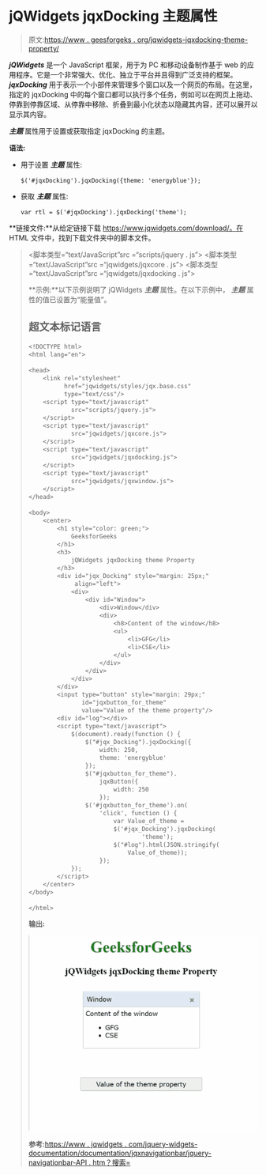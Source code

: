 # jQWidgets jqxDocking 主题属性

> 原文:[https://www . geesforgeks . org/jqwidgets-jqxdocking-theme-property/](https://www.geeksforgeeks.org/jqwidgets-jqxdocking-theme-property/)

***jQWidgets*** 是一个 JavaScript 框架，用于为 PC 和移动设备制作基于 web 的应用程序。它是一个非常强大、优化、独立于平台并且得到广泛支持的框架。 ***jqxDocking*** 用于表示一个小部件来管理多个窗口以及一个网页的布局。在这里，指定的 jqxDocking 中的每个窗口都可以执行多个任务，例如可以在网页上拖动、停靠到停靠区域、从停靠中移除、折叠到最小化状态以隐藏其内容，还可以展开以显示其内容。

***主题*** 属性用于设置或获取指定 jqxDocking 的主题。

**语法:**

*   用于设置 ***主题*** 属性:

    ```
    $('#jqxDocking').jqxDocking({theme: 'energyblue'});  
    ```

*   获取 ***主题*** 属性:

    ```
    var rtl = $('#jqxDocking').jqxDocking('theme');
    ```

**链接文件:**从给定链接下载 https://www.jqwidgets.com/download/。在 HTML 文件中，找到下载文件夹中的脚本文件。

> <link rel="”stylesheet”" href="”jqwidgets/styles/jqx.base.css”" type="”text/css”">
> <脚本类型=“text/JavaScript”src =“scripts/jquery . js”></脚本>
> <脚本类型=“text/JavaScript”src =“jqwidgets/jqxcore . js”></脚本>
> <脚本类型=“text/JavaScript”src =“jqwidgets/jqxdocking . js”></脚本

**示例:**以下示例说明了 jQWidgets ***主题*** 属性。在以下示例中， ***主题*** 属性的值已设置为“能量值”。

## 超文本标记语言

```
<!DOCTYPE html>
<html lang="en">

<head>
    <link rel="stylesheet" 
          href="jqwidgets/styles/jqx.base.css"
          type="text/css"/>
    <script type="text/javascript" 
            src="scripts/jquery.js">
    </script>
    <script type="text/javascript" 
            src="jqwidgets/jqxcore.js">
    </script>
    <script type="text/javascript" 
            src="jqwidgets/jqxdocking.js">
    </script>
    <script type="text/javascript" 
            src="jqwidgets/jqxwindow.js">
    </script>
</head>

<body>
    <center>
        <h1 style="color: green;">
            GeeksforGeeks
        </h1>
        <h3>
            jQWidgets jqxDocking theme Property
        </h3>
        <div id="jqx_Docking" style="margin: 25px;" 
             align="left">
            <div>
                <div id="Window">
                    <div>Window</div>
                    <div>
                        <h8>Content of the window</h8>
                        <ul>
                            <li>GFG</li>
                            <li>CSE</li>
                        </ul>
                    </div>
                </div>
            </div>
        </div>
        <input type="button" style="margin: 29px;" 
               id="jqxbutton_for_theme" 
               value="Value of the theme property"/>
        <div id="log"></div>
        <script type="text/javascript">
            $(document).ready(function () {
                $("#jqx_Docking").jqxDocking({
                    width: 250,
                    theme: 'energyblue'
                });
                $("#jqxbutton_for_theme").
                    jqxButton({
                        width: 250
                    });
                $('#jqxbutton_for_theme').on(
                    'click', function () {
                        var Value_of_theme =
                        $('#jqx_Docking').jqxDocking(
                                'theme');
                        $("#log").html(JSON.stringify(
                            Value_of_theme));
                    });
            });
        </script>
    </center>
</body>

</html>
```

**输出:**

![](img/c99b4bfdb13f42016587eb8910afa17a.png)

**参考:**[https://www . jqwidgets . com/jquery-widgets-documentation/documentation/jqxnavigationbar/jquery-navigationbar-API . htm？搜索=](https://www.jqwidgets.com/jquery-widgets-documentation/documentation/jqxdocking/jquery-docking-api.htm?search=)